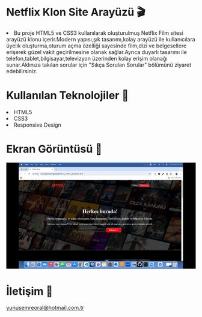 # Netflix Klon Site Arayüzü 🎬

<li>Bu proje HTML5 ve CSS3 kullanılarak oluşturulmuş Netflix Film sitesi arayüzü klonu içerir.Modern yapısı,şık tasarımı,kolay arayüzü ile kullanıcılara üyelik oluşturma,oturum açma özelliği sayesinde film,dizi ve belgesellere erişerek güzel vakit geçirilmesine olanak sağlar.Ayrıca duyarlı tasarımı ile telefon,tablet,bilgisayar,televizyon üzerinden kolay erişim olanağı sunar.Aklınıza takılan sorular için "Sıkça Sorulan Sorular" bölümünü ziyaret edebilirsiniz.</li>

# Kullanılan Teknolojiler 🎨
<li>HTML5</li>
<li>CSS3</li>
<li>Responsive Design</li>

# Ekran Görüntüsü 🎥
<img src="netflix-clone.gif" width="auto"> 

# İletişim 📩
yunusemreoral@hotmail.com.tr
